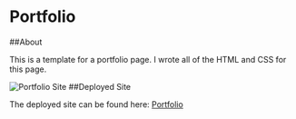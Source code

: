 # Portfolio

##About

This is a template for a portfolio page. I wrote all of the HTML and CSS for this page.

![Portfolio Site](.Assets/CSS/Images/portfolio-screen-shot.png)
##Deployed Site

The deployed site can be found here: [Portfolio](https://hanfernan.github.io/Portfolio/)
